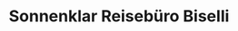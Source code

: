 ---
title: "Sonnenklar Reisebüro Biselli"
url: /buehl/sonnenklar-reisebuero-biselli/
shop: Reisebüro
---